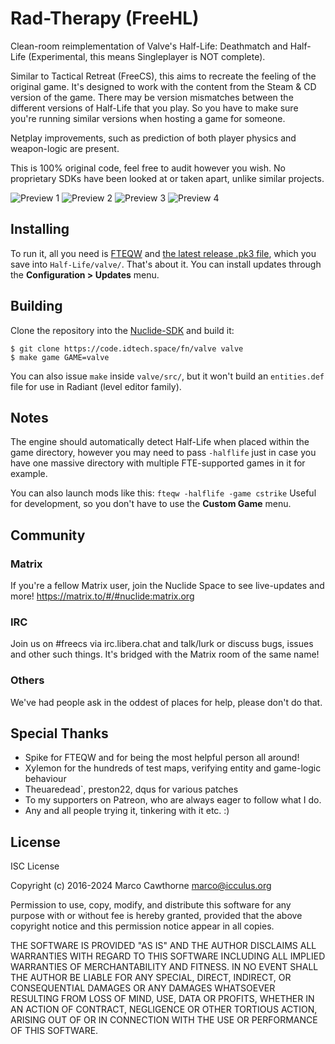 # Rad-Therapy (FreeHL)

Clean-room reimplementation of Valve's Half-Life: Deathmatch and Half-Life (Experimental, this means Singleplayer is NOT complete).

Similar to Tactical Retreat (FreeCS), this aims to recreate the feeling of the original game.
It's designed to work with the content from the Steam & CD version of the game.
There may be version mismatches between the different versions of Half-Life that you play. So you have to make sure you're running similar versions when hosting a game for someone.

Netplay improvements, such as prediction of both player physics and weapon-logic
are present.

This is 100% original code, feel free to audit however you wish.
No proprietary SDKs have been looked at or taken apart, unlike similar projects.

![Preview 1](img/preview1.jpg)
![Preview 2](img/preview2.jpg)
![Preview 3](img/preview3.jpg)
![Preview 4](img/preview4.jpg)

## Installing 
To run it, all you need is [FTEQW](https://www.fteqw.org) and [the latest release .pk3 file](https://www.frag-net.com/pkgs/package_valve.pk3), which you save into `Half-Life/valve/`. That's about it. You can install updates through the **Configuration > Updates** menu.

## Building
Clone the repository into the [Nuclide-SDK](https://developer.vera-visions.com) and build it:

```
$ git clone https://code.idtech.space/fn/valve valve
$ make game GAME=valve
```

You can also issue `make` inside `valve/src/`, but it won't build an `entities.def` file for use in Radiant (level editor family).

## Notes
The engine should automatically detect Half-Life when placed within the game directory, however you may need to pass `-halflife` just in case you have one massive directory with multiple FTE-supported games in it for example.

You can also launch mods like this: `fteqw -halflife -game cstrike`
Useful for development, so you don't have to use the **Custom Game** menu.

## Community

### Matrix
If you're a fellow Matrix user, join the Nuclide Space to see live-updates and more!
https://matrix.to/#/#nuclide:matrix.org

### IRC
Join us on #freecs via irc.libera.chat and talk/lurk or discuss bugs, issues
and other such things. It's bridged with the Matrix room of the same name!

### Others
We've had people ask in the oddest of places for help, please don't do that.

## Special Thanks

- Spike for FTEQW and for being the most helpful person all around!
- Xylemon for the hundreds of test maps, verifying entity and game-logic behaviour
- Theuaredead`, preston22, dqus for various patches
- To my supporters on Patreon, who are always eager to follow what I do.
- Any and all people trying it, tinkering with it etc. :)

## License
ISC License

Copyright (c) 2016-2024 Marco Cawthorne <marco@icculus.org>

Permission to use, copy, modify, and distribute this software for any
purpose with or without fee is hereby granted, provided that the above
copyright notice and this permission notice appear in all copies.

THE SOFTWARE IS PROVIDED "AS IS" AND THE AUTHOR DISCLAIMS ALL WARRANTIES
WITH REGARD TO THIS SOFTWARE INCLUDING ALL IMPLIED WARRANTIES OF
MERCHANTABILITY AND FITNESS. IN NO EVENT SHALL THE AUTHOR BE LIABLE FOR
ANY SPECIAL, DIRECT, INDIRECT, OR CONSEQUENTIAL DAMAGES OR ANY DAMAGES
WHATSOEVER RESULTING FROM LOSS OF MIND, USE, DATA OR PROFITS, WHETHER
IN AN ACTION OF CONTRACT, NEGLIGENCE OR OTHER TORTIOUS ACTION, ARISING
OUT OF OR IN CONNECTION WITH THE USE OR PERFORMANCE OF THIS SOFTWARE.
